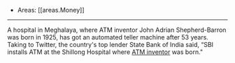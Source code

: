 
- Areas: [[areas.Money]]

---

A hospital in Meghalaya, where ATM inventor John Adrian Shepherd-Barron was born in 1925, has got an automated teller machine after 53 years. Taking to Twitter, the country's top lender State Bank of India said, “SBI installs ATM at the Shillong Hospital where [ATM inventor](https://www.livemint.com/news/india/atm-machine-installed-in-meghalaya-hospital-where-inventor-was-born-in-1925-11628645744295.html) was born."
